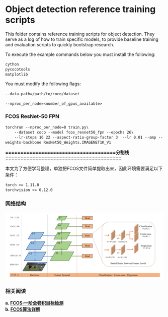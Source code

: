 # Object detection reference training scripts

This folder contains reference training scripts for object detection.
They serve as a log of how to train specific models, to provide baseline
training and evaluation scripts to quickly bootstrap research.

To execute the example commands below you must install the following:

```
cython
pycocotools
matplotlib
```

You must modify the following flags:

`--data-path=/path/to/coco/dataset`

`--nproc_per_node=<number_of_gpus_available>`

### FCOS ResNet-50 FPN
```
torchrun --nproc_per_node=8 train.py\
    --dataset coco --model fcos_resnet50_fpn --epochs 26\
    --lr-steps 16 22 --aspect-ratio-group-factor 3  --lr 0.01 --amp --weights-backbone ResNet50_Weights.IMAGENET1K_V1
```



**=====================================分割线=======================================**



本文为了方便学习整理，单独把FCOS文件简单提取出来，因此环境需要满足以下条件：

```
torch >= 1.11.0
torchvision >= 0.12.0
```

### 网络结构
<img src="../files/fcos.png" style="zoom:100%;" />

### 相关阅读
**a. [FCOS:一阶全卷积目标检测](https://zhuanlan.zhihu.com/p/63868458)**  
**b. [FCOS算法详解](https://blog.csdn.net/WZZ18191171661/article/details/89258086)**